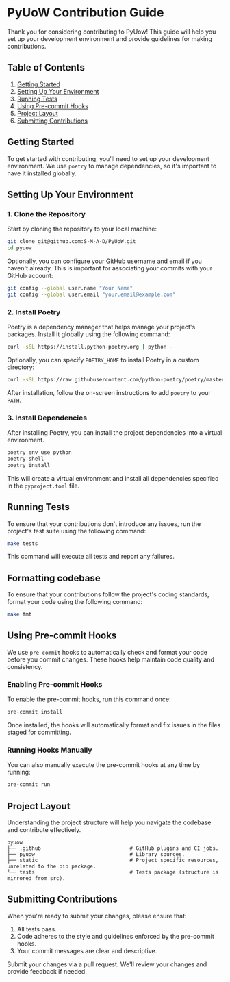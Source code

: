 # PyUoW Contribution Guide

Thank you for considering contributing to PyUow!
This guide will help you set up your development environment and provide guidelines for making contributions.

## Table of Contents

1. [Getting Started](#getting-started)
2. [Setting Up Your Environment](#setting-up-your-environment)
3. [Running Tests](#running-tests)
4. [Using Pre-commit Hooks](#using-pre-commit-hooks)
5. [Project Layout](#project-layout)
6. [Submitting Contributions](#submitting-contributions)

## Getting Started

To get started with contributing, you'll need to set up your development environment.
We use `poetry` to manage dependencies, so it's important to have it installed globally.

## Setting Up Your Environment

### 1. Clone the Repository

Start by cloning the repository to your local machine:

```bash
git clone git@github.com:S-M-A-D/PyUoW.git
cd pyuow
```

Optionally, you can configure your GitHub username and email if you haven't already.
This is important for associating your commits with your GitHub account:

```bash
git config --global user.name "Your Name"
git config --global user.email "your.email@example.com"
```

### 2. Install Poetry

Poetry is a dependency manager that helps manage your project's packages.
Install it globally using the following command:

```bash
curl -sSL https://install.python-poetry.org | python -
```

Optionally, you can specify `POETRY_HOME` to install Poetry in a custom directory:

```bash
curl -sSL https://raw.githubusercontent.com/python-poetry/poetry/master/install-poetry.py | POETRY_HOME=`pwd`/.poetry python -
```

After installation, follow the on-screen instructions to add `poetry` to your `PATH`.

### 3. Install Dependencies

After installing Poetry, you can install the project dependencies into a virtual environment.

```bash
poetry env use python
poetry shell
poetry install
```

This will create a virtual environment and install all dependencies specified in the `pyproject.toml` file.

## Running Tests

To ensure that your contributions don't introduce any issues, run the project's test suite using the following command:

```bash
make tests
```

This command will execute all tests and report any failures.

## Formatting codebase

To ensure that your contributions follow the project's coding standards, format your code using the following command:

```bash
make fmt
```

## Using Pre-commit Hooks

We use `pre-commit` hooks to automatically check and format your code before you commit changes.
These hooks help maintain code quality and consistency.

### Enabling Pre-commit Hooks

To enable the pre-commit hooks, run this command once:

```bash
pre-commit install
```

Once installed, the hooks will automatically format and fix issues in the files staged for committing.

### Running Hooks Manually

You can also manually execute the pre-commit hooks at any time by running:

```bash
pre-commit run
```

## Project Layout

Understanding the project structure will help you navigate the codebase and contribute effectively.

```
pyuow
├── .github                             # GitHub plugins and CI jobs.
├── pyuow                               # Library sources.
├── static                              # Project specific resources, unrelated to the pip package.
└── tests                               # Tests package (structure is mirrored from src).
```

## Submitting Contributions

When you're ready to submit your changes, please ensure that:

1. All tests pass.
2. Code adheres to the style and guidelines enforced by the pre-commit hooks.
3. Your commit messages are clear and descriptive.

Submit your changes via a pull request. We'll review your changes and provide feedback if needed.
